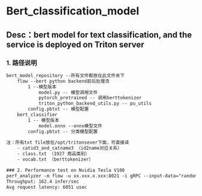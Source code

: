# Bert_classification_model
## Desc：bert model for text classification, and the service is deployed on Triton server
### 1. 路径说明
```html
bert_model_repository --所有文件都放在此文件夹下
    flow --bert python backend前后处理流
        1 --模型版本
            model.py -- 模型调用文件 
            pytorch_pretrained -- 调用berttokenizer
            triton_python_backend_utils.py -- pu_utils
        config.pbtxt -- 模型配置
    bert_classifier
        1 -- 模型版本
            model.onnx --onnx模型文件
        config.pbtxt -- 分类模型配置
    
注：所有txt file放在/opt/tritonsever下面，可直接读
    - catid3_and_catname3 （id2name对应关系）
    - class.txt （1927 商品类别）
    - vocab.txt （berttokenizer）

### 2. Performance test on Nvidia Tesla V100
perf_analyzer -m flow -u xx.xxx.x.xxx:8021 -i gRPC --input-data="random" --shape INPUT:1
Throughput: 162.4 infer/sec
Avg request latency: 6051 usec



```
